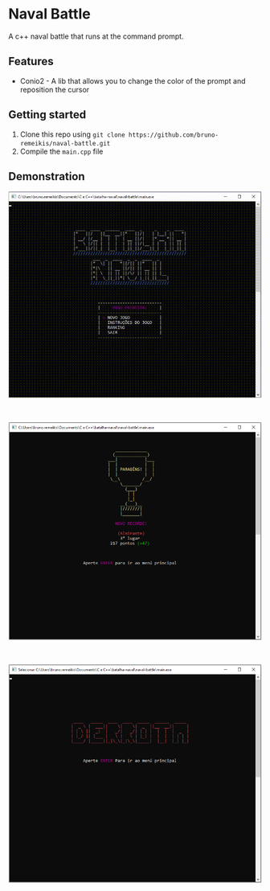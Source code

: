 # Naval Battle
A c++ naval battle that runs at the command prompt.

## Features
- Conio2 - A lib that allows you to change the color of the prompt and reposition the cursor

## Getting started
1. Clone this repo using `git clone https://github.com/bruno-remeikis/naval-battle.git`
2. Compile the `main.cpp` file

## Demonstration
![Main gif](naval-battle-main.gif)

<br />

![Victory image](img-victory.png)

<br />

![Defeat image](img-defeat.png)
